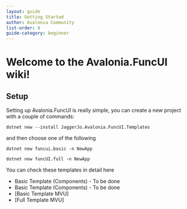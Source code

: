 ```yaml
---
layout: guide
title: Getting Started
author: Avalonia Community
list-order: 0
guide-category: beginner
---
```

[Basic Template]: guides/Basic-Template.html
[Full Template]: guides/Full-Template.html

# Welcome to the Avalonia.FuncUI wiki!
## Setup
Setting up Avalonia.FuncUI is really simple, you can create a new project with a couple of commands:
```
dotnet new --install JaggerJo.Avalonia.FuncUI.Templates
```
and then choose one of the following

```
dotnet new funcui.basic -n NewApp
```
```
dotnet new funcUI.full -n NewApp
```


You can check these templates in detail here
- Basic Template (Components) - To be done
- Basic Template (Components) - To be done
- [Basic Template MVU]
- [Full Template MVU]
